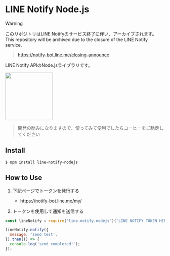 # LINE Notify Node.js

> [!WARNING]
> このリポジトリはLINE Notifyのサービス終了に伴い、アーカイブされます。
> This repository will be archived due to the closure of the LINE Notify service.
>
> > https://notify-bot.line.me/closing-announce

LINE Notify APIのNode.jsライブラリです。


<a href="https://www.buymeacoffee.com/mitsuoka0423"><img src="https://img.buymeacoffee.com/button-api/?text=Buy me a coffee&emoji=☕&slug=mitsuoka0423&button_colour=FFDD00&font_colour=000000&font_family=Cookie&outline_colour=000000&coffee_colour=ffffff" width="150px" /></a>
>
> 開発の励みになりますので、使ってみて便利でしたらコーヒーをご馳走してください

## Install

```
$ npm install line-notify-nodejs
```

## How to Use

1. 下記ページでトークンを発行する
    - https://notify-bot.line.me/my/

2. トークンを使用して通知を送信する

```javascript
const lineNotify = require('line-notify-nodejs')('LINE NOTIFY TOKEN HERE');

lineNotify.notify({
  message: 'send test',
}).then(() => {
  console.log('send completed!');
});
```
